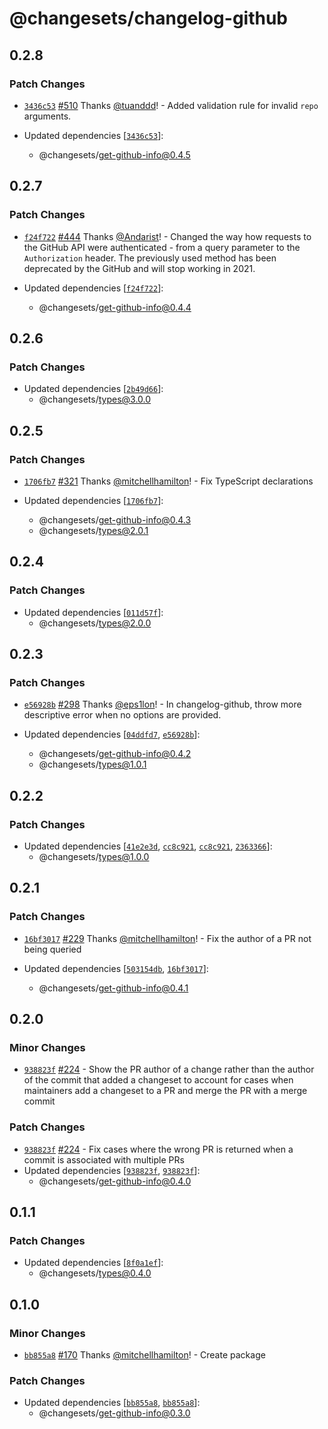 # @changesets/changelog-github

## 0.2.8

### Patch Changes

- [`3436c53`](https://github.com/atlassian/changesets/commit/3436c53acf444c2ce19f8548920b7b73461a9c76) [#510](https://github.com/atlassian/changesets/pull/510) Thanks [@tuanddd](https://github.com/tuanddd)! - Added validation rule for invalid `repo` arguments.

- Updated dependencies [[`3436c53`](https://github.com/atlassian/changesets/commit/3436c53acf444c2ce19f8548920b7b73461a9c76)]:
  - @changesets/get-github-info@0.4.5

## 0.2.7

### Patch Changes

- [`f24f722`](https://github.com/atlassian/changesets/commit/f24f7220fcc322a4a2deb26cd77c2d481ac422f0) [#444](https://github.com/atlassian/changesets/pull/444) Thanks [@Andarist](https://github.com/Andarist)! - Changed the way how requests to the GitHub API were authenticated - from a query parameter to the `Authorization` header. The previously used method has been deprecated by the GitHub and will stop working in 2021.

- Updated dependencies [[`f24f722`](https://github.com/atlassian/changesets/commit/f24f7220fcc322a4a2deb26cd77c2d481ac422f0)]:
  - @changesets/get-github-info@0.4.4

## 0.2.6

### Patch Changes

- Updated dependencies [[`2b49d66`](https://github.com/atlassian/changesets/commit/2b49d668ecaa1333bc5c7c5be4648dda1b11528d)]:
  - @changesets/types@3.0.0

## 0.2.5

### Patch Changes

- [`1706fb7`](https://github.com/atlassian/changesets/commit/1706fb751ecc2f5a792c42f467b2063078d58716) [#321](https://github.com/atlassian/changesets/pull/321) Thanks [@mitchellhamilton](https://github.com/mitchellhamilton)! - Fix TypeScript declarations

- Updated dependencies [[`1706fb7`](https://github.com/atlassian/changesets/commit/1706fb751ecc2f5a792c42f467b2063078d58716)]:
  - @changesets/get-github-info@0.4.3
  - @changesets/types@2.0.1

## 0.2.4

### Patch Changes

- Updated dependencies [[`011d57f`](https://github.com/atlassian/changesets/commit/011d57f1edf9e37f75a8bef4f918e72166af096e)]:
  - @changesets/types@2.0.0

## 0.2.3

### Patch Changes

- [`e56928b`](https://github.com/atlassian/changesets/commit/e56928bbd6f9096def06ac37487bdbf28efec9d1) [#298](https://github.com/atlassian/changesets/pull/298) Thanks [@eps1lon](https://github.com/eps1lon)! - In changelog-github, throw more descriptive error when no options are provided.

- Updated dependencies [[`04ddfd7`](https://github.com/atlassian/changesets/commit/04ddfd7c3acbfb84ef9c92873fe7f9dea1f5145c), [`e56928b`](https://github.com/atlassian/changesets/commit/e56928bbd6f9096def06ac37487bdbf28efec9d1)]:
  - @changesets/get-github-info@0.4.2
  - @changesets/types@1.0.1

## 0.2.2

### Patch Changes

- Updated dependencies [[`41e2e3d`](https://github.com/atlassian/changesets/commit/41e2e3dd1053ff2f35a1a07e60793c9099f26997), [`cc8c921`](https://github.com/atlassian/changesets/commit/cc8c92143d4c4b7cca8b9917dfc830a40b5cda20), [`cc8c921`](https://github.com/atlassian/changesets/commit/cc8c92143d4c4b7cca8b9917dfc830a40b5cda20), [`2363366`](https://github.com/atlassian/changesets/commit/2363366756d1b15bddf6d803911baccfca03cbdf)]:
  - @changesets/types@1.0.0

## 0.2.1

### Patch Changes

- [`16bf3017`](https://github.com/atlassian/changesets/commit/16bf3017dbf25d498fee028bf9806d15edd61be9) [#229](https://github.com/atlassian/changesets/pull/229) Thanks [@mitchellhamilton](https://github.com/mitchellhamilton)! - Fix the author of a PR not being queried

- Updated dependencies [[`503154db`](https://github.com/atlassian/changesets/commit/503154db39fe8ab88a1176e4569c48078bcf5569), [`16bf3017`](https://github.com/atlassian/changesets/commit/16bf3017dbf25d498fee028bf9806d15edd61be9)]:
  - @changesets/get-github-info@0.4.1

## 0.2.0

### Minor Changes

- [`938823f`](https://github.com/atlassian/changesets/commit/938823f6fa0277869f0aecc3345c3812d1e44bba) [#224](https://github.com/atlassian/changesets/pull/224) - Show the PR author of a change rather than the author of the commit that added a changeset to account for cases when maintainers add a changeset to a PR and merge the PR with a merge commit

### Patch Changes

- [`938823f`](https://github.com/atlassian/changesets/commit/938823f6fa0277869f0aecc3345c3812d1e44bba) [#224](https://github.com/atlassian/changesets/pull/224) - Fix cases where the wrong PR is returned when a commit is associated with multiple PRs
- Updated dependencies [[`938823f`](https://github.com/atlassian/changesets/commit/938823f6fa0277869f0aecc3345c3812d1e44bba), [`938823f`](https://github.com/atlassian/changesets/commit/938823f6fa0277869f0aecc3345c3812d1e44bba)]:
  - @changesets/get-github-info@0.4.0

## 0.1.1

### Patch Changes

- Updated dependencies [[`8f0a1ef`](https://github.com/atlassian/changesets/commit/8f0a1ef327563512f471677ef0ca99d30da009c0)]:
  - @changesets/types@0.4.0

## 0.1.0

### Minor Changes

- [`bb855a8`](https://github.com/atlassian/changesets/commit/bb855a869b2d1c4454929b62c3b768546c30d3a3) [#170](https://github.com/atlassian/changesets/pull/170) Thanks [@mitchellhamilton](https://github.com/mitchellhamilton)! - Create package

### Patch Changes

- Updated dependencies [[`bb855a8`](https://github.com/atlassian/changesets/commit/bb855a869b2d1c4454929b62c3b768546c30d3a3), [`bb855a8`](https://github.com/atlassian/changesets/commit/bb855a869b2d1c4454929b62c3b768546c30d3a3)]:
  - @changesets/get-github-info@0.3.0

